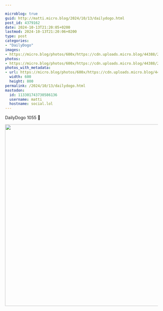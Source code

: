 ```yaml
---

microblog: true
guid: http://matti.micro.blog/2024/10/13/dailydogo.html
post_id: 4379162
date: 2024-10-13T21:20:05+0200
lastmod: 2024-10-13T21:20:06+0200
type: post
categories:
- "DailyDogo"
images:
- https://micro.blog/photos/600x/https://cdn.uploads.micro.blog/44388/2024/9705aa10afaf4222b3c21b41d2d5b272.jpg
photos:
- https://micro.blog/photos/600x/https://cdn.uploads.micro.blog/44388/2024/9705aa10afaf4222b3c21b41d2d5b272.jpg
photos_with_metadata:
- url: https://micro.blog/photos/600x/https://cdn.uploads.micro.blog/44388/2024/9705aa10afaf4222b3c21b41d2d5b272.jpg
  width: 600
  height: 800
permalink: /2024/10/13/dailydogo.html
mastodon:
  id: 113301743730586136
  username: matti
  hostname: social.lol
---
```

DailyDogo 1055 🐶

<img src="/media/uploads/2024/9705aa10afaf4222b3c21b41d2d5b272.jpg" width="600" alt="" />
